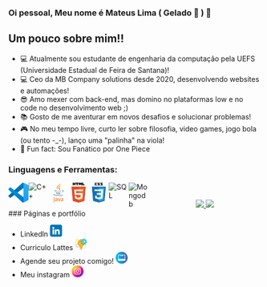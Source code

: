 ### Oi pessoal, Meu nome é Mateus Lima ( Gelado 🧊 ) 👋

## Um pouco sobre mim!!

- 💻 Atualmente sou estudante de engenharia da computação pela UEFS (Universidade Estadual de Feira de Santana)!
- 💻 Ceo da MB Company solutions desde 2020, desenvolvendo websites e automações!
- 😎 Amo mexer com back-end, mas domino no plataformas low e no code no desenvolvimento web ;)
- 📚 Gosto de me aventurar em novos desafios e solucionar problemas!
- 🎮 No meu tempo livre, curto ler sobre filosofia, video games, jogo bola (ou tento -_-), lanço uma "palinha" na viola!
- 🙊 Fun fact: Sou Fanático por One Piece

### Linguagens e Ferramentas:

<img align="left" alt="Visual Studio Code" width="40px" src="https://raw.githubusercontent.com/github/explore/80688e429a7d4ef2fca1e82350fe8e3517d3494d/topics/visual-studio-code/visual-studio-code.png"/>
<img align="left" alt="C++" width="40px" src="https://www.freeiconspng.com/uploads/c--logo-icon-0.png" />
<img align="left" alt="Java" width="40px" src="https://raw.githubusercontent.com/github/explore/80688e429a7d4ef2fca1e82350fe8e3517d3494d/topics/java/java.png" />
<img align="left" alt="HTML5" width="40px" src="https://raw.githubusercontent.com/github/explore/80688e429a7d4ef2fca1e82350fe8e3517d3494d/topics/html/html.png" />
<img align="left" alt="CSS3" width="40x" src="https://raw.githubusercontent.com/github/explore/80688e429a7d4ef2fca1e82350fe8e3517d3494d/topics/css/css.png" />
<img align="left" alt="SQL" width="40px" src="https://img.icons8.com/metro/26/000000/sql.png" />
<img align="left" alt="Mongodb" width="40px" src="https://img.icons8.com/color/48/000000/mongodb.png" /><img />
<br />
<br />

<div align="center">
  <a href="https://github.com/mateuslll">
    <img height="150em" src="https://github-readme-stats.vercel.app/api?username=mateuslll&count_private=true&include_all_commits=true&show_icons=true&theme=dracula&hide_border=false&show_owner=true"/>  <img height="150em" src="https://github-readme-stats.vercel.app/api/top-langs/?username=mateuslll&theme=dracula&hide_border=false&&layout=compact"/>
  </a>
</div>
### Páginas e portfólio

  - Linkedln  [![linkedln](https://github.com/Mateuslll/images/blob/0df77e06033a6f17261439c5f486ab7a77f689ef/linkedin%20(1).png)](https://www.linkedin.com/in/mateus-lima-7a1257171/)
  - Curriculo Lattes [![lattes](https://github.com/Mateuslll/images/blob/0df77e06033a6f17261439c5f486ab7a77f689ef/project-management%20(1).png)](http://lattes.cnpq.br/9642175757684803)
  - Agende seu projeto comigo! [![MBCompany](https://github.com/Mateuslll/images/blob/0df77e06033a6f17261439c5f486ab7a77f689ef/laptop.png)](https://mbcompany.com.br)
  - Meu instagram [![Instagram](https://github.com/Mateuslll/images/blob/0df77e06033a6f17261439c5f486ab7a77f689ef/instagram%20(1).png)](https://www.instagram.com/mts_lima19)
 
